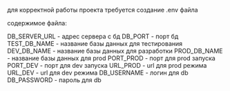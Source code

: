 для корректной работы проекта требуется создание .env файла

содержимое файла:

DB_SERVER_URL - адрес сервера с бд
DB_PORT - порт бд
TEST_DB_NAME - название базы данных для тестирования
DEV_DB_NAME - название базы данных для разработки
PROD_DB_NAME - название базы данных для prod
PORT_PROD - порт для prod запуска
PORT_DEV - порт для dev запуска
URL_PROD - url для prod режима
URL_DEV - url для dev режима
DB_USERNAME - логин для db
DB_PASSWORD - пароль для db